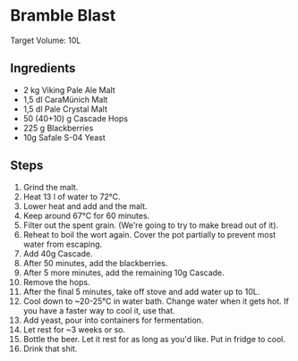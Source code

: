 Bramble Blast
=============

Target Volume: 10L

Ingredients
-----------
* 2 kg Viking Pale Ale Malt
* 1,5 dl CaraMünich Malt
* 1,5 dl Pale Crystal Malt
* 50 (40+10) g Cascade Hops
* 225 g Blackberries
* 10g Safale S-04 Yeast

Steps
-----
1. Grind the malt.
2. Heat 13 l of water to 72°C.
3. Lower heat and add and the malt.
4. Keep around 67°C for 60 minutes.
5. Filter out the spent grain. (We're going to try to make bread out of it).
6. Reheat to boil the wort again. Cover the pot partially to prevent most water from escaping.
7. Add 40g Cascade. 
8. After 50 minutes, add the blackberries.
9. After 5 more minutes, add the remaining 10g Cascade.
10. Remove the hops.
11. After the final 5 minutes, take off stove and add water up to 10L.
12. Cool down to ~20-25°C in water bath. Change water when it gets hot. If you have a faster way to cool it, use that.
13. Add yeast, pour into containers for fermentation.
14. Let rest for ~3 weeks or so.
15. Bottle the beer. Let it rest for as long as you'd like. Put in fridge to cool.
16. Drink that shit.
